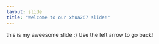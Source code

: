 ```yaml
---
layout: slide
title: "Welcome to our xhua267 slide!"
---
```

this is my aweesome slide :)
Use the left arrow to go back!
